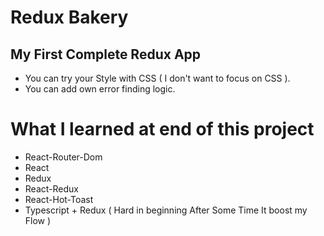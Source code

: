 # Redux Bakery
## My First Complete Redux App
+ You can try your Style with CSS ( I don't want to focus on CSS ).
+ You can add own error finding logic.

# What I learned at end of this project
+ React-Router-Dom 
+ React
+ Redux
+ React-Redux
+ React-Hot-Toast
+ Typescript + Redux ( Hard in beginning After Some Time It boost my Flow )
